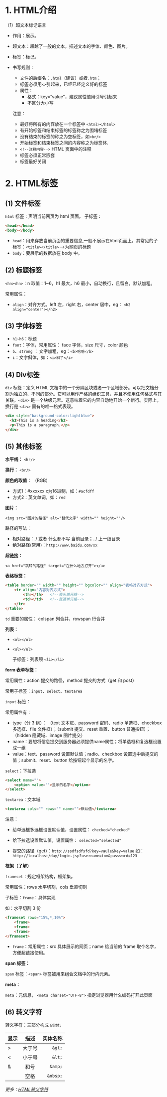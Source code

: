 
# 1. HTML介绍

（1）超文本标记语言

- 作用：展示。

- 超文本：超越了一般的文本，描述文本的字体、颜色、图片。

- 标签：标记。

- 书写规则：
  - 文件的后缀名：`.html`（建议）或者`.htm`；
  - 标签必须用`<>`引起来，已经已经定义好的标签
  - 属性：
    - 格式：key=“value”，建议属性值用引号引起来
    - 不区分大小写

  注意：

  - 最好将所有的内容放在一个标签中 `<html></html>`
  - 有开始标签和结束标签的标签称之为围堵标签
  - 没有结束的标签的称之为空标签，如`<br/>`
  - 开始标签和结束标签之间的内容称之为标签体.
  - `<!--注释内容-->` HTML 页面中的注释
  - 标签必须正常嵌套
  - 标签最好关闭



# 2. HTML标签

## (1) 文件标签

`html` 标签：声明当前网页为 html 页面。
子标签：

``` html
<head></head>
<body></body>
```
- `head`：用来存放当前页面的重要信息,一般不展示在html页面上，其常见的子标签：`<title></title>`——>为网页的标题
- `body`：要展示的数据放在 body 中。

## (2) 标题标签

`<hn><hn>`：n 取值：1~6，h1 最大，h6 最小，自动换行，且留白，默认加粗。

常用属性：

- `align`：对齐方式。left 左，right  右，center 居中，eg： `<h2 align="center"></h2>`

## (3) 字体标签

- `h1~h6`：标题
- `font`：字体，常用属性： face 字体，size 尺寸，color 颜色
- `b`、`strong `：文字加粗，eg：`<b>哈哈</b>`
- `i`：文字斜体，如：`<i>斜了</i>`

## (4) Div标签

`div` 标签：定义 HTML 文档中的一个分隔区块或者一个区域部分。可以把文档分割为独立的、不同的部分。它可以用作严格的组织工具，并且不使用任何格式与其关联。`<div>` 是一个块级元素。这意味着它的内容自动地开始一个新行。实际上，换行是 `<div>` 固有的唯一格式表现。

``` html
<div style="background-color:lightblue">
  <h3>This is a heading</h3>
  <p>This is a paragraph.</p>
</div>
```


## (5) 其他标签

**水平线：** `<hr/>`

**换行：** `<br/>`

**颜色的取值：** （RGB）

- 方式1：#xxxxxx  x为16进制，如：`#acfdff`
- 方式2：英文单词，如：`red`

**图片：** 

`<img src="图片的路径" alt="替代文字" width="" height=""/>`

路径的写法：

- 相对路径：./ 或者 什么都不写  当前目录；../ 上一级目录
- 绝对路径(常用)：`http://www.baidu.com/xx`

**超链接：**

`<a href="跳转的路径" target="在什么地方打开"></a>`

**表格标签：**

``` html
<table border="" width="" height="" bgcolor="" align="表格对齐方式">
    <tr align="内容对齐方式">
        <th></th>  	<!--表头单元格-->
        <td></td> 	<!--普通单元格-->
    </tr>
</table>
```
`td` 重要的属性： colspan 列合并，rowspan 行合并

**列表：**

- `<ol></ol>`

- `<ul></ul>`

  子标签：列表项  `<li></li>`

**form 表单标签：**

常用属性：action 提交的路径，method 提交的方式（get 和 post）

常用子标签：`input`、`select`、`textarea`

`input` 标签：

常用属性有：

- type（分 3 组）： （text 文本框、password 密码、radio 单选框、checkbox 多选框、file 文件框）；（submit 提交、reset 重置、button 普通按钮）；（hidden 隐藏域、image 图片提交）
- name：要想将信息提交到服务器必须提供name属性；将单选框和复选框设置成一组
- value：text、password  设置默认值；radio、checkbox 设置选中后提交的值；submit、reset、button 给按钮起个显示的名字。

`select`：下拉选

``` html
<select name="">
    <option value="">显示的名字</option>
</select>
```

 `textarea`：文本域
``` html
<textarea cols="" rows="" name="">默认值</textarea>
```

注意：

- 给单选框多选框设置默认值，设置属性： `checked="checked"`

- 给下拉选设置默认值，设置属性： `selected="selected"`

- 提交的路径（get）：`http://ssdfsdfsfd?key=vaule&key=value`  如：`http://localhost/day/login.jsp?username=tom&password=123`

**框架（了解）**

`frameset`：规定框架结构，框架集。

常用属性：rows 水平切割，cols 垂直切割

子标签：`frame`：具体实现

如：水平切割 3 份

``` html
<frameset rows="15%,*,10%">
    <frame>
    <frame>
    <frame>
</frameset>
```

- `frame`：常用属性：src 具体展示的网页；name 给当前的 frame 取个名字，方便超链接使用。

**span 标签：**

`span` 标签：`<span>` 标签被用来组合文档中的行内元素。

**meta：** 

`meta`：元信息， `<meta charset="UTF-8">` 指定浏览器用什么编码打开此页面

## (6) 转义字符

转义字符：三部分构成 `&实体;`

| 显示 |  描述  | 实体名称 |
| ---- | :----: | -------: |
| >    | 大于号 |   `&gt;` |
| <    | 小于号 |   `&lt;` |
| &    |  和号  |  `&amp;` |
|      |  空格  | `&nbsp;` |

*更多：[HTML转义字符](http://tool.oschina.net/commons?type=2)*